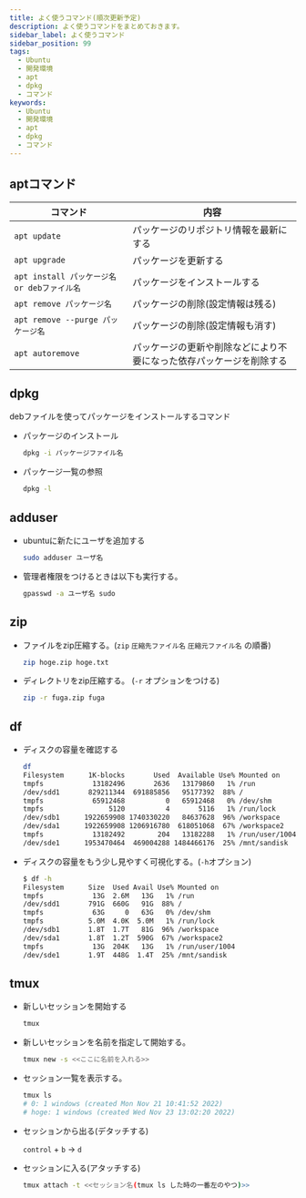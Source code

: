 ```yaml
---
title: よく使うコマンド(順次更新予定)
description: よく使うコマンドをまとめておきます。
sidebar_label: よく使うコマンド
sidebar_position: 99
tags:
  - Ubuntu
  - 開発環境
  - apt
  - dpkg
  - コマンド
keywords:
  - Ubuntu
  - 開発環境
  - apt
  - dpkg
  - コマンド
---
```


## aptコマンド

  | コマンド | 内容 |
  | ---- | ---- |
  | ```apt update``` | パッケージのリポジトリ情報を最新にする |
  | ```apt upgrade``` | パッケージを更新する |
  | ```apt install パッケージ名 or debファイル名``` | パッケージをインストールする |
  | ```apt remove パッケージ名``` | パッケージの削除(設定情報は残る) |
  | ```apt remove --purge パッケージ名``` | パッケージの削除(設定情報も消す) |
  | ```apt autoremove``` | パッケージの更新や削除などにより不要になった依存パッケージを削除する |


## dpkg
debファイルを使ってパッケージをインストールするコマンド

- パッケージのインストール
  ```bash
  dpkg -i パッケージファイル名
  ```

- パッケージ一覧の参照
  ```bash
  dpkg -l
  ```


## adduser
- ubuntuに新たにユーザを追加する
  ```bash
  sudo adduser ユーザ名
  ```

- 管理者権限をつけるときは以下も実行する。
  ```bash
  gpasswd -a ユーザ名 sudo
  ```

## zip
- ファイルをzip圧縮する。(```zip``` ```圧縮先ファイル名``` ```圧縮元ファイル名``` の順番)
  ```bash
  zip hoge.zip hoge.txt
  ```

- ディレクトリをzip圧縮する。 (```-r``` オプションをつける)
  ```bash
  zip -r fuga.zip fuga
  ```

## df
- ディスクの容量を確認する
  ```bash
  df 
  Filesystem      1K-blocks       Used  Available Use% Mounted on
  tmpfs            13182496       2636   13179860   1% /run
  /dev/sdd1       829211344  691885856   95177392  88% /
  tmpfs            65912468          0   65912468   0% /dev/shm
  tmpfs                5120          4       5116   1% /run/lock
  /dev/sdb1      1922659908 1740330220   84637628  96% /workspace
  /dev/sda1      1922659908 1206916780  618051068  67% /workspace2
  tmpfs            13182492        204   13182288   1% /run/user/1004
  /dev/sde1      1953470464  469004288 1484466176  25% /mnt/sandisk
  ```

- ディスクの容量をもう少し見やすく可視化する。(```-h```オプション)
  ```bash
  $ df -h
  Filesystem      Size  Used Avail Use% Mounted on
  tmpfs            13G  2.6M   13G   1% /run
  /dev/sdd1       791G  660G   91G  88% /
  tmpfs            63G     0   63G   0% /dev/shm
  tmpfs           5.0M  4.0K  5.0M   1% /run/lock
  /dev/sdb1       1.8T  1.7T   81G  96% /workspace
  /dev/sda1       1.8T  1.2T  590G  67% /workspace2
  tmpfs            13G  204K   13G   1% /run/user/1004
  /dev/sde1       1.9T  448G  1.4T  25% /mnt/sandisk
  ```


## tmux
- 新しいセッションを開始する
  ```bash
  tmux
  ```

- 新しいセッションを名前を指定して開始する。
  ```bash
  tmux new -s <<ここに名前を入れる>>
  ```

- セッション一覧を表示する。
  ```bash
  tmux ls
  # 0: 1 windows (created Mon Nov 21 10:41:52 2022)
  # hoge: 1 windows (created Wed Nov 23 13:02:20 2022)
  ```

- セッションから出る(デタッチする)

  ```control``` + ```b``` -> ```d```

- セッションに入る(アタッチする)
  ```bash
  tmux attach -t <<セッション名(tmux ls した時の一番左のやつ)>>
  ```
